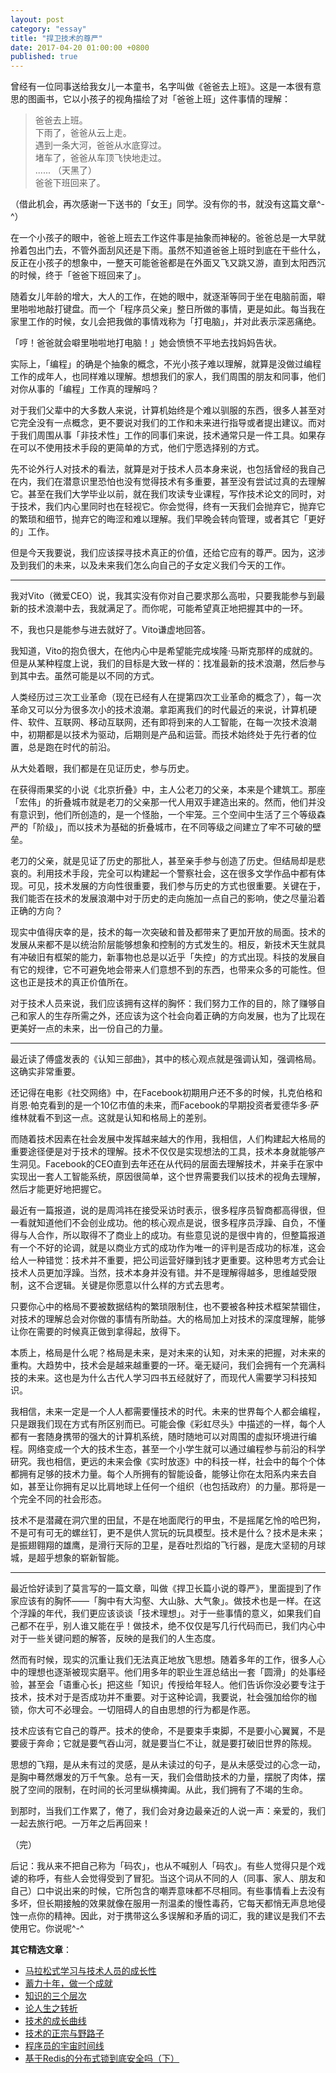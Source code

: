 ```yaml
---
layout: post
category: "essay"
title: "捍卫技术的尊严"
date: 2017-04-20 01:00:00 +0800
published: true
---
```


曾经有一位同事送给我女儿一本童书，名字叫做《爸爸去上班》。这是一本很有意思的图画书，它以小孩子的视角描绘了对「爸爸上班」这件事情的理解：

<!--more-->

> 爸爸去上班。  
> 下雨了，爸爸从云上走。  
>  遇到一条大河，爸爸从水底穿过。  
>  堵车了，爸爸从车顶飞快地走过。  
>  ...... 
>  （天黑了）  
>  爸爸下班回来了。

（借此机会，再次感谢一下送书的「女王」同学。没有你的书，就没有这篇文章^-^）

在一个小孩子的眼中，爸爸上班去工作这件事是抽象而神秘的。爸爸总是一大早就拎着包出门去，不管外面刮风还是下雨。虽然不知道爸爸上班时到底在干些什么，反正在小孩子的想象中，一整天可能爸爸都是在外面又飞又跳又游，直到太阳西沉的时候，终于「爸爸下班回来了」。

随着女儿年龄的增大，大人的工作，在她的眼中，就逐渐等同于坐在电脑前面，噼里啪啦地敲打键盘。而一个「程序员父亲」整日所做的事情，更是如此。每当我在家里工作的时候，女儿会把我做的事情戏称为「打电脑」，并对此表示深恶痛绝。

「哼！爸爸就会噼里啪啦地打电脑！」她会愤愤不平地去找妈妈告状。

实际上，「编程」的确是个抽象的概念，不光小孩子难以理解，就算是没做过编程工作的成年人，也同样难以理解。想想我们的家人，我们周围的朋友和同事，他们对你从事的「编程」工作真的理解吗？

对于我们父辈中的大多数人来说，计算机始终是个难以驯服的东西，很多人甚至对它完全没有一点概念，更不要说对我们的工作和未来进行指导或者提出建议。而对于我们周围从事「非技术性」工作的同事们来说，技术通常只是一件工具。如果存在可以不使用技术手段的更简单的方式，他们宁愿选择别的方式。

先不论外行人对技术的看法，就算是对于技术人员本身来说，也包括曾经的我自己在内，我们在潜意识里恐怕也没有觉得技术有多重要，甚至没有尝试过真的去理解它。甚至在我们大学毕业以前，就在我们攻读专业课程，写作技术论文的同时，对于技术，我们内心里同时也在轻视它。你会觉得，终有一天我们会抛弃它，抛弃它的繁琐和细节，抛弃它的晦涩和难以理解。我们早晚会转向管理，或者其它「更好的」工作。

但是今天我要说，我们应该探寻技术真正的价值，还给它应有的尊严。因为，这涉及到我们的未来，以及未来我们怎么向自己的子女定义我们今天的工作。

---

我对Vito（微爱CEO）说，我其实没有你对自己要求那么高啦，只要我能参与到最新的技术浪潮中去，我就满足了。而你呢，可能希望真正地把握其中的一环。

不，我也只是能参与进去就好了。Vito谦虚地回答。

我知道，Vito的抱负很大，在他内心中是希望能完成埃隆·马斯克那样的成就的。但是从某种程度上说，我们的目标是大致一样的：找准最新的技术浪潮，然后参与到其中去。虽然可能是以不同的方式。

人类经历过三次工业革命（现在已经有人在提第四次工业革命的概念了），每一次革命又可以分为很多次小的技术浪潮。拿距离我们的时代最近的来说，计算机硬件、软件、互联网、移动互联网，还有即将到来的人工智能，在每一次技术浪潮中，初期都是以技术为驱动，后期则是产品和运营。而技术始终处于先行者的位置，总是跑在时代的前沿。

从大处着眼，我们都是在见证历史，参与历史。

在获得雨果奖的小说《北京折叠》中，主人公老刀的父亲，本来是个建筑工。那座「宏伟」的折叠城市就是老刀的父亲那一代人用双手建造出来的。然而，他们并没有意识到，他们所创造的，是一个怪胎，一个牢笼。三个空间中生活了三个等级森严的「阶级」，而以技术为基础的折叠城市，在不同等级之间建立了牢不可破的壁垒。

老刀的父亲，就是见证了历史的那批人，甚至亲手参与创造了历史。但结局却是悲哀的。利用技术手段，完全可以构建起一个警察社会，这在很多文学作品中都有体现。可见，技术发展的方向性很重要，我们参与历史的方式也很重要。关键在于，我们能否在技术的发展浪潮中对于历史的走向施加一点自己的影响，使之尽量沿着正确的方向？

现实中值得庆幸的是，技术的每一次突破和普及都带来了更加开放的局面。技术的发展从来都不是以统治阶层能够想象和控制的方式发生的。相反，新技术天生就具有冲破旧有框架的能力，新事物也总是以近乎「失控」的方式出现。科技的发展自有它的规律，它不可避免地会带来人们意想不到的东西，也带来众多的可能性。但这也正是技术的真正价值所在。

对于技术人员来说，我们应该拥有这样的胸怀：我们努力工作的目的，除了赚够自己和家人的生存所需之外，还应该为这个社会向着正确的方向发展，也为了比现在更美好一点的未来，出一份自己的力量。

---

最近读了傅盛发表的《认知三部曲》，其中的核心观点就是强调认知，强调格局。这确实非常重要。

还记得在电影《社交网络》中，在Facebook初期用户还不多的时候，扎克伯格和肖恩·帕克看到的是一个10亿市值的未来，而Facebook的早期投资者爱德华多·萨维林就看不到这一点。这就是认知和格局上的差别。

而随着技术因素在社会发展中发挥越来越大的作用，我相信，人们构建起大格局的重要途径便是对于技术的理解。技术不仅仅是实现想法的工具，技术本身就能够产生洞见。Facebook的CEO直到去年还在从代码的层面去理解技术，并亲手在家中实现出一套人工智能系统，原因很简单，这个世界需要我们以技术的视角去理解，然后才能更好地把握它。

最近有一篇报道，说的是周鸿祎在接受采访时表示，很多程序员智商都高得很，但一看就知道他们不会创业成功。他的核心观点是说，很多程序员浮躁、自负，不懂得与人合作，所以取得不了商业上的成功。有些意见说的是很中肯的，但整篇报道有一个不好的论调，就是以商业方式的成功作为唯一的评判是否成功的标准，这会给人一种错觉：技术并不重要，把公司运营好赚到钱才更重要。这种思考方式会让技术人员更加浮躁。当然，技术本身并没有错。并不是理解得越多，思维越受限制，这不合逻辑。关键是你愿意以什么样的方式去思考。

只要你心中的格局不要被数据结构的繁琐限制住，也不要被各种技术框架禁锢住，对技术的理解总会对你做的事情有所助益。大的格局加上对技术的深度理解，能够让你在需要的时候真正做到拿得起，放得下。

本质上，格局是什么呢？格局是未来，是对未来的认知，对未来的把握，对未来的重构。大趋势中，技术会是越来越重要的一环。毫无疑问，我们会拥有一个充满科技的未来。这也是为什么古代人学习四书五经就好了，而现代人需要学习科技知识。

我相信，未来一定是一个人人都需要懂技术的时代。未来的世界每个人都会编程，只是跟我们现在方式有所区别而已。可能会像《彩虹尽头》中描述的一样，每个人都有一套随身携带的强大的计算机系统，随时随地可以对周围的虚拟环境进行编程。网络变成一个大的技术生态，甚至一个小学生就可以通过编程参与前沿的科学研究。我也相信，更远的未来会像《实时放逐》中的科技一样，社会中的每个个体都拥有足够的技术力量。每个人所拥有的智能设备，能够让你在太阳系内来去自如，甚至让你拥有足以比肩地球上任何一个组织（也包括政府）的力量。那将是一个完全不同的社会形态。

技术不是潜藏在洞穴里的田鼠，不是在地面爬行的甲虫，不是摇尾乞怜的哈巴狗，不是可有可无的螺丝钉，更不是供人赏玩的玩具模型。技术是什么？技术是未来；是振翅翱翔的雄鹰，是滑行天际的卫星，是吞吐烈焰的飞行器，是庞大坚韧的月球城，是超乎想象的崭新智能。

---

最近恰好读到了莫言写的一篇文章，叫做《捍卫长篇小说的尊严》，里面提到了作家应该有的胸怀——「胸中有大沟壑、大山脉、大气象」。做技术也是一样。在这个浮躁的年代，我们更应该谈谈「技术理想」。对于一些事情的意义，如果我们自己都不在乎，别人谁又能在乎！做技术，绝不仅仅是写几行代码而已，我们内心中对于一些关键问题的解答，反映的是我们的人生态度。

然而有时候，现实的沉重让我们无法真正地放飞思想。随着多年的工作，很多人心中的理想也逐渐被现实磨平。他们用多年的职业生涯总结出一套「圆滑」的处事经验，甚至会「语重心长」把这些「知识」传授给年轻人。他们告诉你没必要专注于技术，技术对于是否成功并不重要。对于这种论调，我要说，社会强加给你的枷锁，你大可不必理会。一切阻碍人的自由思想的行为都是作恶。

技术应该有它自己的尊严。技术的使命，不是要束手束脚，不是要小心翼翼，不是要疲于奔命；它就是要气吞山河，就是要当仁不让，就是要打破旧世界的陈规。

思想的飞翔，是从未有过的灵感，是从未读过的句子，是从未感受过的心念一动，是胸中蓦然爆发的万千气象。总有一天，我们会借助技术的力量，摆脱了肉体，摆脱了空间的限制，在时间的长河里纵横捭阖。从此，我们拥有了不竭的生命。

到那时，当我们工作累了，倦了，我们会对身边最亲近的人说一声：亲爱的，我们一起去旅行吧。一万年之后再回来！

（完）

后记：我从来不把自己称为「码农」，也从不喊别人「码农」。有些人觉得只是个戏谑的称呼，有些人会觉得受到了冒犯。当这个词从不同的人（同事、家人、朋友和自己）口中说出来的时候，它所包含的嘲弄意味都不尽相同。有些事情看上去没有多坏，但长期接触的效果就像在服用一剂温柔的慢性毒药，它每天都悄无声息地侵蚀一点你的精神。因此，对于携带这么多误解和矛盾的词汇，我的建议是我们不去使用它。你说呢^-^


**其它精选文章**：

* [马拉松式学习与技术人员的成长性](https://mp.weixin.qq.com/s?__biz=MzA4NTg1MjM0Mg==&mid=2657261527&idx=1&sn=01e73082636f71b8fa1b29ca51db8fd1&chksm=84479e0eb330171866b945b41d2aa4783f635ea09821ce7802d51a27e0820f7a7ac0d2541419#rd)
* [蓄力十年，做一个成就](https://mp.weixin.qq.com/s?__biz=MzA4NTg1MjM0Mg==&mid=2657261524&idx=1&sn=f41934e050c964edd71371923c89e7cc&chksm=84479e0db330171b4211c0c31d11f94ed2508a68adc8760b173e448c26ab7b99964d5038c4dd#rd)
* [知识的三个层次](/posts/blog-knowledge-hierarchy.html)
* [论人生之转折](http://mp.weixin.qq.com/s?__biz=MzA4NTg1MjM0Mg==&mid=2657261385&idx=1&sn=56b335b4f33546c5baa41a1c7f1b6551#rd)
* [技术的成长曲线](/posts/blog-growth-curve.html)
* [技术的正宗与野路子](http://mp.weixin.qq.com/s?__biz=MzA4NTg1MjM0Mg==&mid=2657261357&idx=1&sn=ebb11a1623e00ca8e6ad55c9ad6b2547#rd)
* [程序员的宇宙时间线](/posts/blog-programmer-choice.html)
* [基于Redis的分布式锁到底安全吗（下）](/posts/blog-redlock-reasoning-part2.html)

